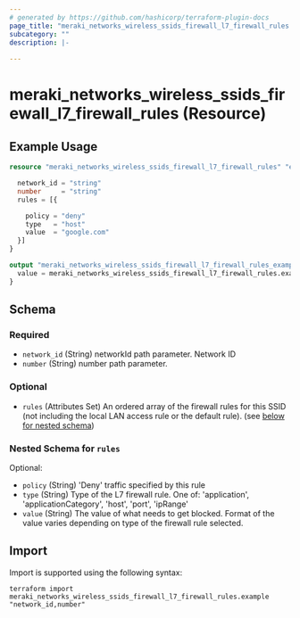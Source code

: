 ```yaml
---
# generated by https://github.com/hashicorp/terraform-plugin-docs
page_title: "meraki_networks_wireless_ssids_firewall_l7_firewall_rules Resource - terraform-provider-meraki"
subcategory: ""
description: |-
  
---
```


# meraki_networks_wireless_ssids_firewall_l7_firewall_rules (Resource)



## Example Usage

```terraform
resource "meraki_networks_wireless_ssids_firewall_l7_firewall_rules" "example" {

  network_id = "string"
  number     = "string"
  rules = [{

    policy = "deny"
    type   = "host"
    value  = "google.com"
  }]
}

output "meraki_networks_wireless_ssids_firewall_l7_firewall_rules_example" {
  value = meraki_networks_wireless_ssids_firewall_l7_firewall_rules.example
}
```

<!-- schema generated by tfplugindocs -->
## Schema

### Required

- `network_id` (String) networkId path parameter. Network ID
- `number` (String) number path parameter.

### Optional

- `rules` (Attributes Set) An ordered array of the firewall rules for this SSID (not including the local LAN access rule or the default rule). (see [below for nested schema](#nestedatt--rules))

<a id="nestedatt--rules"></a>
### Nested Schema for `rules`

Optional:

- `policy` (String) 'Deny' traffic specified by this rule
- `type` (String) Type of the L7 firewall rule. One of: 'application', 'applicationCategory', 'host', 'port', 'ipRange'
- `value` (String) The value of what needs to get blocked. Format of the value varies depending on type of the firewall rule selected.

## Import

Import is supported using the following syntax:

```shell
terraform import meraki_networks_wireless_ssids_firewall_l7_firewall_rules.example "network_id,number"
```
